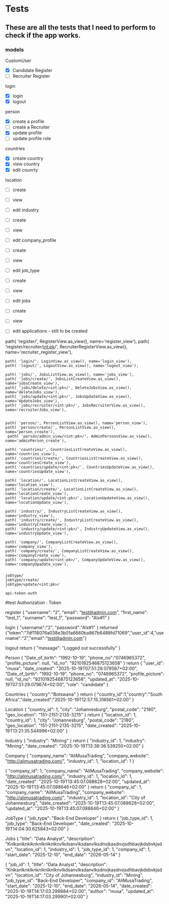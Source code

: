 # Tests

## These are all the tests that I need to perform to check if the app works.

### models

CustomUser
- [x] Candidate Register
- [ ] Recruiter Register

login
- [x] login
- [x] logout

person
- [x] create a profile
- [ ] create a Recruiter
- [x] update profile
- [ ] update profile role

countries
- [x] create country
- [x] view country
- [x] edit counrty 

location
- [ ] create
- [ ] view 
- [ ] edit 
industry
- [ ] create
- [ ] view
- [ ] edit
company_profile
- [ ] create
- [ ] view
- [ ] edit
job_type
- [ ] create
- [ ] view
- [ ] edit
jobs
- [ ] create
- [ ] view
- [ ] edit
applications - still to be created 


path( 'register/', RegisterView.as_view(), name='register_view'),
    path( 'register/recruiter/<int:pk>/', RecruiterRegisterView.as_view(), name='recruiter_register_view'),

    path( 'login/', LoginView.as_view(), name='login_view'),
    path( 'logout/', LogoutView.as_view(), name='logout_view'),

    path( 'jobs/', JobsListView.as_view(), name='jobs_view'),
    path( 'jobs/create/', JobsListCreateView.as_view(), name='jobsCreate_view'),
    path( 'jobs/delete/<int:pk>/', DeleteJobsView.as_view(), name='deleteJobs_view'),
    path( 'jobs/update/<int:pk>/', JobsUpdateView.as_view(), name='UpdateJobs_view'),
    path( 'jobs/recruiter/<int:pk>/', JobsRecruiterView.as_view(), name='recruiterJobs_view'),

    
    path( 'person/', PersonListView.as_view(), name='person_view'),
    path( 'person/create/', PersonListView.as_view(), name='person_create'),
     path( 'person/admin_view/<int:pk>/', AdminPersonsView.as_view(), name='adminPerson_create'),

    path( 'countries/', CountriesListCreateView.as_view(), name='countries_view'),
    path( 'countries/create/', CountriesListCreateView.as_view(), name='countriesCreate_view'),
    path( 'countries/update/<int:pk>/', CountriesUpdateView.as_view(), name='countriesUpdate_view'),
    
    path( 'location/', LocationListCreateView.as_view(), name='location_view'),
    path( 'location/create/', LocationListCreateView.as_view(), name='locationCreate_view'),
    path( 'location/update/<int:pk>/', LocationUpdateView.as_view(), name='locationUpdate_view'),

    path( 'industry/', IndustryListCreateView.as_view(), name='industry_view'),
    path( 'industry/create/', IndustryListCreateView.as_view(), name='industryCreate_view'),
    path( 'industry/update/<int:pk>/', IndustryUpdateView.as_view(), name='industryUpdate_view'),
   
    path( 'company/', CompanyListCreateView.as_view(), name='company_view'),
    path( 'company/create/', CompanyListCreateView.as_view(), name='companyCreate_view'),
    path( 'company/update/<int:pk>/', CompanyUpdateView.as_view(), name='companyUpadate_view'),
    
### 
    jobtype/
    jobtype/create/
    jobtype/update/<int:pk>/ 

    api-token-auth



#test 
Authorization : Token <token-key>

register
{
    "username": "2",
    "email": "test@admin.com",
    "first_name": "test_1",
    "surname": "test_1",
    "password": "Alx#1"
}

login
{
    "username":"2",
    "password":"Alx#1"
}
returned
{"token":"7df118076a038e3b01a6660ba867b6488fd71069","user_id":4,"username":"2","email":"test@admin.com"}

logout
return
{
    "message": "Logged out successfully"
}

Person
{
    "Date_of_birth": "1992-10-19",
    "phone_no":"0746965372",
    "profile_picture": null,
    "id_no": "9210192546875123658"
}
return
{
        "user_id": "musa",
        "date_created": "2025-10-19T07:51:29.079587+02:00",
        "Date_of_birth": "1992-10-19",
        "phone_no": "0746965372",
        "profile_picture": null,
        "id_no": "9210192546875123658",
        "updated_at": "2025-10-19T07:51:29.079674+02:00",
        "role": "candidate"
}

Countries
{
    "country":"Botswana"
}
return
{
    "country_id":1,"country":"South Africa","date_created":"2025-10-19T12:57:15.316561+02:00"
}

Location
{
    "country_id": 1,
    "city": "Johannesburg",
    "postal_code": "2180",
    "geo_location": "151-2151-2135-3215"
}
return
{
    "location_id": 1,
    "country_id": 1,
    "city": "Johannesburg",
    "postal_code": "2180",
    "geo_location": "151-2151-2135-3215",
    "date_created": "2025-10-19T13:21:35.544996+02:00"
}

Industry
{
    "industry": "Mining"
}
return
{
    "industry_id": 1,
    "industry": "Mining",
    "date_created": "2025-10-19T13:38:36.539250+02:00"
}

Company
{
    "company_name": "AliMusaTrading",
    "company_website": "http://alimusatrading.com/",
    "industry_id": 1,
    "location_id": 1
}

{
    "company_id": 1,
    "company_name": "AliMusaTrading",
    "company_website": "http://alimusatrading.com/",
    "industry_id": 1,
    "location_id": 1,
    "date_created": "2025-10-19T13:45:07.088628+02:00",
    "updated_at": "2025-10-19T13:45:07.088646+02:00"
}
return
{
    "company_id": 1,
    "company_name": "AliMusaTrading",
    "company_website": "http://alimusatrading.com/",
    "industry_id": 1,
    "location_id": "City of Johannesburg",
    "date_created": "2025-10-19T13:45:07.088628+02:00",
    "updated_at": "2025-10-19T13:45:07.088646+02:00"
}

JobType
{
    "job_type": "Back-End Developer"
}
return
{
    "job_type_id": 1,
    "job_type": "Back-End Developer",
    "date_created": "2025-10-19T14:04:30.625843+02:00"
}

Jobs
{
    "title": "Data Analyst",
    "description": "Knlkanlknklknknlknlknlknvlkdsanvlksdanvlksdnvjkasdnvjsdhbavjkdsbvkjsdvn",
    "location_id": 1,
    "industry_id": 1,
    "job_type_id": 1,
    "company_id": 1,
    "start_date": "2025-12-10",
    "end_date": "2026-05-14"
}

{
    "job_id": 1,
    "title": "Data Analyst",
    "description": "Knlkanlknklknknlknlknlknvlkdsanvlksdanvlksdnvjkasdnvjsdhbavjkdsbvkjsdvn",
    "location_id": "City of Johannesburg",
    "industry_id": "Mining",
    "job_type_id": "Back-End Developer",
    "company_id": "AliMusaTrading",
    "start_date": "2025-12-10",
    "end_date": "2026-05-14",
    "date_created": "2025-10-19T14:17:03.299884+02:00",
    "author": "musa",
    "updated_at": "2025-10-19T14:17:03.299901+02:00"
}